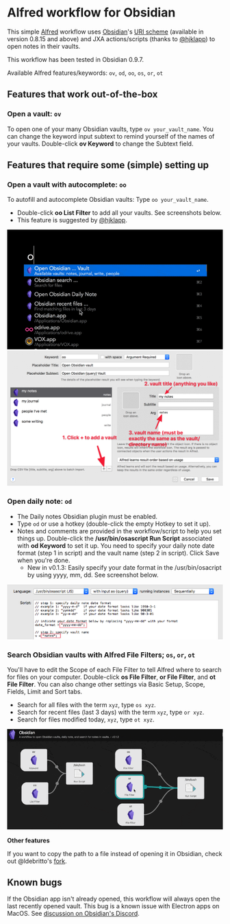 # Alfred workflow for Obsidian

This simple [Alfred](https://www.alfredapp.com/) workflow uses [Obsidian](https://obsidian.md/)'s [URI scheme](https://publish.obsidian.md/help/Advanced+use/Using+obsidian+URI) (available in version 0.8.15 and above) and JXA actions/scripts (thanks to [@hjklapp](https://github.com/hjklapp)) to open notes in their vaults.

This workflow has been tested in Obsidian 0.9.7.

Available Alfred features/keywords: `ov`, `od`, `oo`, `os`, `or`, `ot`

## Features that work out-of-the-box

### Open a vault: `ov`

To open one of your many Obsidian vaults, type `ov your_vault_name`. You can change the keyword input subtext to remind yourself of the names of your vaults. Double-click **ov Keyword** to change the Subtext field.

## Features that require some (simple) setting up

### Open a vault with autocomplete: `oo`

To autofill and autocomplete Obsidian vaults: Type `oo your_vault_name`. 
- Double-click **oo List Filter** to add all your vaults. See screenshots below.
- This feature is suggested by [@hjklapp](https://github.com/hjklapp).

![](img/oo.gif)
![](img/oo.png)

### Open daily note: `od`

- The Daily notes Obsidian plugin must be enabled.
- Type `od`  or use a hotkey (double-click the empty Hotkey to set it up). 
- Notes and comments are provided in the workflow/script to help you set things up. Double-click the **/usr/bin/osascript Run Script** associated with **od Keyword** to set it up. You need to specify your daily note date format (step 1 in script) and the vault name (step 2 in script). Click Save when you're done.
    - New in v0.1.3: Easily specify your date format in the /usr/bin/osacript by using yyyy, mm, dd. See screenshot below.

![](img/odaily.png)

### Search Obsidian vaults with Alfred File Filters; `os`, `or`, `ot`

You'll have to edit the Scope of each File Filter to tell Alfred where to search for files on your computer. Double-click **os File Filter**, **or File Filter**, and **ot File Filter**. You can also change other settings via Basic Setup, Scope, Fields, Limit and Sort tabs.

- Search for all files with the term `xyz`, type `os xyz`.
- Search for recent files (last 3 days) with the term `xyz`, type `or xyz`.
- Search for files modified today, `xyz`, type `ot xyz`.

![](img/or.gif)

**Other features**

If you want to copy the path to a file instead of opening it in Obsidian, check out @ldebritto's [fork](https://github.com/ldebritto/obsidian-alfred). 

## Known bugs

If the Obsidian app isn't already opened, this workflow will always open the last recently opened vault. This bug is a known issue with Electron apps on MacOS. See [discussion on Obsidian's Discord](https://discordapp.com/channels/686053708261228577/716028884885307432/755203478413902036).